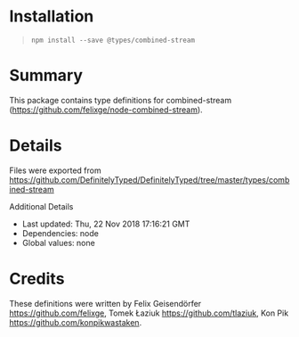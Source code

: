 # Installation
> `npm install --save @types/combined-stream`

# Summary
This package contains type definitions for combined-stream (https://github.com/felixge/node-combined-stream).

# Details
Files were exported from https://github.com/DefinitelyTyped/DefinitelyTyped/tree/master/types/combined-stream

Additional Details
 * Last updated: Thu, 22 Nov 2018 17:16:21 GMT
 * Dependencies: node
 * Global values: none

# Credits
These definitions were written by Felix Geisendörfer <https://github.com/felixge>, Tomek Łaziuk <https://github.com/tlaziuk>, Kon Pik <https://github.com/konpikwastaken>.
